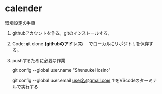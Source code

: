 # calender
環境設定の手順

1. githubアカウントを作る。gitのインストールする。
2. Code:  git clone **{githubのアドレス}** 　でローカルにリポジトリを保存する。
3. pushするために必要な作業

   git config --global user.name "ShunsukeHosino"

   
   git config --global user.email user名@gmail.com
   ↑をVScodeのターミナルで実行する
